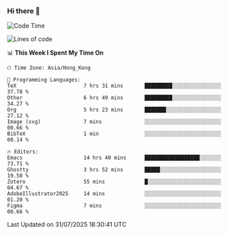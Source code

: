 ### Hi there 👋

<!--
**nicehiro/nicehiro** is a ✨ _special_ ✨ repository because its `README.md` (this file) appears on your GitHub profile.

Here are some ideas to get you started:

- 🔭 I’m currently working on ...
- 🌱 I’m currently learning ...
- 👯 I’m looking to collaborate on ...
- 🤔 I’m looking for help with ...
- 💬 Ask me about ...
- 📫 How to reach me: ...
- 😄 Pronouns: ...
- ⚡ Fun fact: ...
-->

<!--START_SECTION:waka-->
![Code Time](http://img.shields.io/badge/Code%20Time-857%20hrs%2015%20mins-blue)

![Lines of code](https://img.shields.io/badge/From%20Hello%20World%20I%27ve%20Written-1.7%20million%20lines%20of%20code-blue)

📊 **This Week I Spent My Time On** 

```text
🕑︎ Time Zone: Asia/Hong_Kong

💬 Programming Languages: 
TeX                      7 hrs 31 mins       █████████░░░░░░░░░░░░░░░░   37.78 % 
Other                    6 hrs 49 mins       █████████░░░░░░░░░░░░░░░░   34.27 % 
Org                      5 hrs 23 mins       ███████░░░░░░░░░░░░░░░░░░   27.12 % 
Image (svg)              7 mins              ░░░░░░░░░░░░░░░░░░░░░░░░░   00.66 % 
BibTeX                   1 min               ░░░░░░░░░░░░░░░░░░░░░░░░░   00.14 % 

🔥 Editors: 
Emacs                    14 hrs 40 mins      ██████████████████░░░░░░░   73.71 % 
Ghostty                  3 hrs 52 mins       █████░░░░░░░░░░░░░░░░░░░░   19.50 % 
Zotero                   55 mins             █░░░░░░░░░░░░░░░░░░░░░░░░   04.67 % 
AdobeIllustrator2025     14 mins             ░░░░░░░░░░░░░░░░░░░░░░░░░   01.20 % 
Figma                    7 mins              ░░░░░░░░░░░░░░░░░░░░░░░░░   00.66 % 
```


 Last Updated on 31/07/2025 18:30:41 UTC
<!--END_SECTION:waka-->
